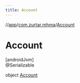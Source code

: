 ```yaml
---
title: Account
---
```

//[app](../../../index.html)/[com.zurtar.mhma](../index.html)/[Account](index.html)



# Account



[androidJvm]\
@Serializable



object [Account](index.html)

